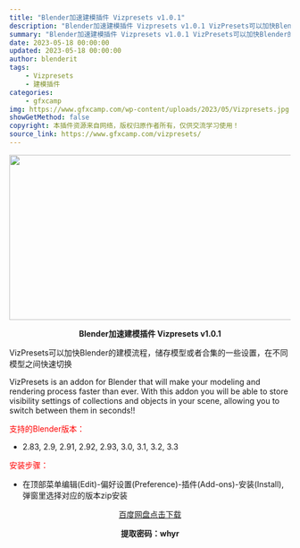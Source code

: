 ```yaml
---
title: "Blender加速建模插件 Vizpresets v1.0.1"
description: "Blender加速建模插件 Vizpresets v1.0.1 VizPresets可以加快Blender的建模流程，储存模型或者合集的一些设置，在不同模型之间快速切换 VizPresets is a..."
summary: "Blender加速建模插件 Vizpresets v1.0.1 VizPresets可以加快Blender的建模流程，储存模型或者合集的一些设置，在不同模型之间快速切换 VizPresets is a..."
date: 2023-05-18 00:00:00
updated: 2023-05-18 00:00:00
author: blenderit
tags: 
    - Vizpresets
    - 建模插件
categories:
    - gfxcamp
img: https://www.gfxcamp.com/wp-content/uploads/2023/05/Vizpresets.jpg
showGetMethod: false
copyright: 本插件资源来自网络，版权归原作者所有，仅供交流学习使用！
source_link: https://www.gfxcamp.com/vizpresets/
---
```

<div><p><img decoding="async" class="aligncenter size-full wp-image-112421" src="https://www.gfxcamp.com/wp-content/uploads/2023/05/Vizpresets.jpg" data-src="https://www.gfxcamp.com/wp-content/uploads/2023/05/Vizpresets.jpg" alt="" width="590" height="295" data-srcset="https://www.gfxcamp.com/wp-content/uploads/2023/05/Vizpresets.jpg 590w, https://www.gfxcamp.com/wp-content/uploads/2023/05/Vizpresets-150x75.jpg 150w" data-sizes="(max-width: 590px) 100vw, 590px"></p><p style="text-align: center;"><strong>Blender加速建模插件 Vizpresets v1.0.1</strong></p><p style="text-align: left;">VizPresets可以加快Blender的建模流程，储存模型或者合集的一些设置，在不同模型之间快速切换</p><p>VizPresets is an addon for Blender that will make your modeling and rendering process faster than ever. With this addon you will be able to store visibility settings of collections and objects in your scene, allowing you to switch between them in seconds!!</p><p style="text-align: left;"><span style="color: #ff0000;">支持的Blender版本：</span></p><ul>
<li style="text-align: left;">2.83, 2.9, 2.91, 2.92, 2.93, 3.0, 3.1, 3.2, 3.3</li>
</ul><p style="text-align: left;"><span style="color: #ff0000;">安装步骤：</span></p><ul>
<li>在顶部菜单编辑(Edit)-偏好设置(Preference)-插件(Add-ons)-安装(Install),弹窗里选择对应的版本zip安装</li>
</ul><p style="text-align: center;"><a class="maxbutton-3 maxbutton maxbutton-baidu" target="_blank" rel="noopener" href="https://pan.baidu.com/s/1X0NOs9TcPGewxnVd5CJPXg?pwd=whyr"><span class="mb-text">百度网盘点击下载</span></a></p><p style="text-align: center;"><strong>提取密码：whyr</strong></p></div>